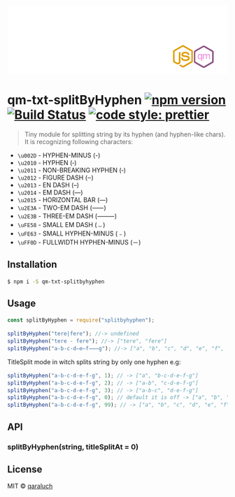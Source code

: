 ![logo-qm](./pic/logo-qm.jpg)

# qm-txt-splitByHyphen [![npm version](https://badge.fury.io/js/qm-txt-splitbyhyphen.svg)](https://badge.fury.io/js/qm-txt-splitbyhyphen) [![Build Status](https://travis-ci.org/qaraluch/qm-txt-splitByHyphen.svg?branch=master)](https://travis-ci.org/qaraluch/qm-txt-splitByHyphen) [![code style: prettier](https://img.shields.io/badge/code_style-prettier-ff69b4.svg)](https://github.com/prettier/prettier)

> Tiny module for splitting string by its hyphen (and hyphen-like chars). It is recognizing following characters:

* `\u002D` - HYPHEN-MINUS (-)
* `\u2010` - HYPHEN (‐)
* `\u2011` - NON-BREAKING HYPHEN (‑)
* `\u2012` - FIGURE DASH (‒)
* `\u2013` - EN DASH (–)
* `\u2014` - EM DASH (—)
* `\u2015` - HORIZONTAL BAR (―)
* `\u2E3A` - TWO-EM DASH (⸺)
* `\u2E3B` - THREE-EM DASH (⸻)
* `\uFE58` - SMALL EM DASH (﹘)
* `\uFE63` - SMALL HYPHEN-MINUS (﹣)
* `\uFF0D` - FULLWIDTH HYPHEN-MINUS (－)

## Installation

```sh
$ npm i -S qm-txt-splitbyhyphen
```

## Usage

```js
const splitByHyphen = require("splitbyhyphen");
```

```js
splitByHyphen("tere|fere"); //-> undefined
splitByHyphen("tere - fere"); //-> ["tere", "fere"]
splitByHyphen("a-b‐c‑d‒e–f⸺g"); //-> ["a", "b", "c", "d", "e", "f", "g"]
```

TitleSplit mode in witch splits string by only one hyphen e.g:

```js
splitByHyphen("a-b-c-d-e-f-g", 1); // -> ["a", "b-c-d-e-f-g"]
splitByHyphen("a-b-c-d-e-f-g", 2); // -> ["a-b", "c-d-e-f-g"]
splitByHyphen("a-b-c-d-e-f-g", 3); // -> ["a-b-c", "d-e-f-g"]
splitByHyphen("a-b-c-d-e-f-g", 0); // default it is off -> ["a", "b", "c", "d", "e", "f", "g"]
splitByHyphen("a-b-c-d-e-f-g", 99); // -> ["a", "b", "c", "d", "e", "f", "g"]
```

## API

### splitByHyphen(string, titleSplitAt = 0)

## License

MIT © [qaraluch](https://github.com/qaraluch)
